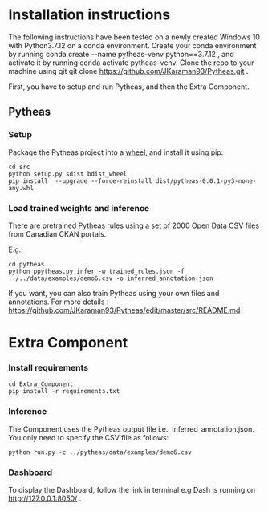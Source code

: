 
# Installation instructions

The following instructions have been tested on a newly created Windows 10 with Python3.7.12 on a conda environment. Create your conda environment by running conda create --name pytheas-venv python==3.7.12 , 
and activate it by running conda activate pytheas-venv. 
Clone the repo to your machine using git git clone https://github.com/JKaraman93/Pytheas.git .

First, you have to setup and run Pytheas, and then the Extra Component.


## Pytheas

### Setup

Package the Pytheas project into a [wheel](https://realpython.com/python-wheels/), and install it using pip:
```
cd src
python setup.py sdist bdist_wheel
pip install  --upgrade --force-reinstall dist/pytheas-0.0.1-py3-none-any.whl
```

### Load trained weights and inference
There are pretrained Pytheas rules using a set of 2000 Open Data CSV files from Canadian CKAN portals.

E.g.:
```
cd pytheas
python ppytheas.py infer -w trained_rules.json -f ../../data/examples/demo6.csv -o inferred_annotation.json
```
If you want, you can also train Pytheas using your own files and annotations.
For more details : https://github.com/JKaraman93/Pytheas/edit/master/src/README.md


# Extra Component

### Install requirements

```
cd Extra_Component
pip install -r requirements.txt
```
### Inference

The Component uses the Pytheas output file i.e., inferred_annotation.json. You only need to specify the CSV file as follows: 

```
python run.py -c ../pytheas/data/examples/demo6.csv
```

### Dashboard

To display the Dashboard, follow the link in terminal e.g Dash is running on http://127.0.0.1:8050/ .



